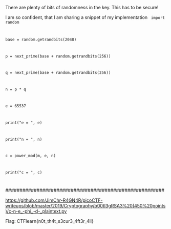 There are plenty of bits of randomness in the key. This has to be secure!

I am so confident, that I am sharing a snippet of my implementation
<code>
import random
  
base = random.getrandbits(2048)

p = next_prime(base + random.getrandbits(256))

q = next_prime(base + random.getrandbits(256))

n = p * q

e = 65537

print("e = ", e)

print("n = ", n)

c = power_mod(m, e, n)

print("c = ", c)

</code>

########################################################


https://github.com/JimChr-R4GN4R/picoCTF-writeups/blob/master/2019/Cryptography/b00tl3gRSA3%20(450%20points)/c-n-e_-phi_-d-_plaintext.py

Flag: CTFlearn{n0t_th4t_s3cur3_4ft3r_4ll}

